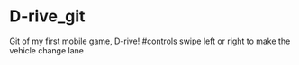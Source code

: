 # D-rive_git
Git of my first mobile game, D-rive!
#controls
swipe left or right to make the vehicle change lane
